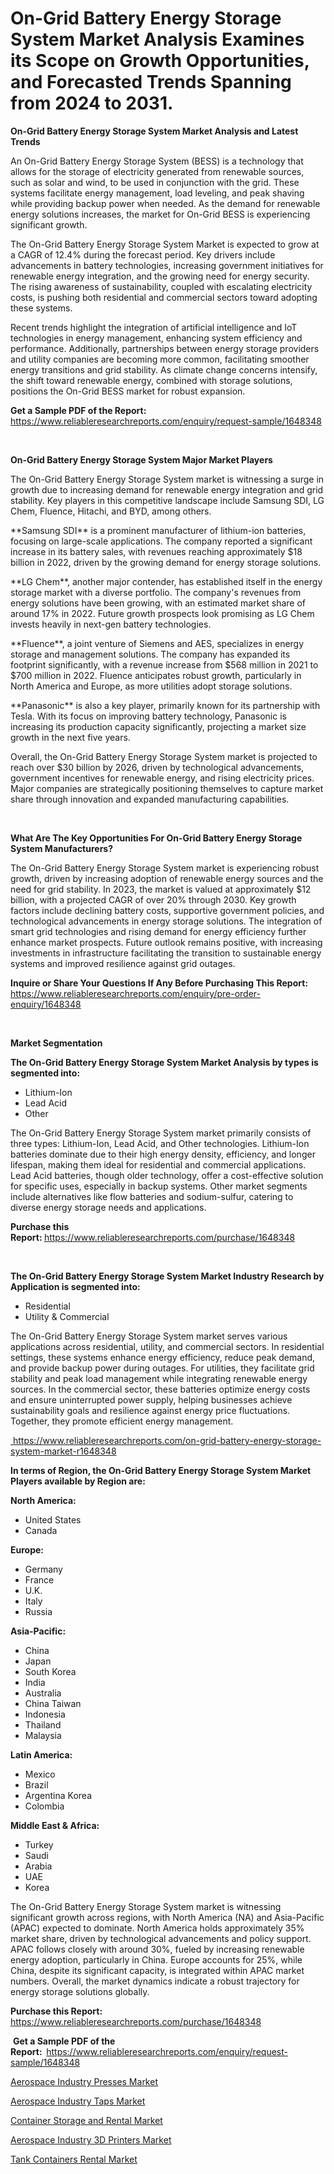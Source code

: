 <p><h1>On-Grid Battery Energy Storage System Market Analysis Examines its Scope on Growth Opportunities, and Forecasted Trends Spanning from 2024 to 2031.</h1></p><p><strong>On-Grid Battery Energy Storage System Market Analysis and Latest Trends</strong></p>
<p><p>An On-Grid Battery Energy Storage System (BESS) is a technology that allows for the storage of electricity generated from renewable sources, such as solar and wind, to be used in conjunction with the grid. These systems facilitate energy management, load leveling, and peak shaving while providing backup power when needed. As the demand for renewable energy solutions increases, the market for On-Grid BESS is experiencing significant growth.</p><p>The On-Grid Battery Energy Storage System Market is expected to grow at a CAGR of 12.4% during the forecast period. Key drivers include advancements in battery technologies, increasing government initiatives for renewable energy integration, and the growing need for energy security. The rising awareness of sustainability, coupled with escalating electricity costs, is pushing both residential and commercial sectors toward adopting these systems. </p><p>Recent trends highlight the integration of artificial intelligence and IoT technologies in energy management, enhancing system efficiency and performance. Additionally, partnerships between energy storage providers and utility companies are becoming more common, facilitating smoother energy transitions and grid stability. As climate change concerns intensify, the shift toward renewable energy, combined with storage solutions, positions the On-Grid BESS market for robust expansion.</p></p>
<p><strong>Get a Sample PDF of the Report:&nbsp;</strong> <a href="https://www.reliableresearchreports.com/enquiry/request-sample/1648348?utm_campaign=38&utm_medium=2&utm_source=Github&utm_content=ia&utm_term=15102024&utm_id=on-grid-battery-energy-storage-system">https://www.reliableresearchreports.com/enquiry/request-sample/1648348</a></p>
<p>&nbsp;</p>
<p><strong>On-Grid Battery Energy Storage System Major Market Players</strong></p>
<p><p>The On-Grid Battery Energy Storage System market is witnessing a surge in growth due to increasing demand for renewable energy integration and grid stability. Key players in this competitive landscape include Samsung SDI, LG Chem, Fluence, Hitachi, and BYD, among others.</p><p>**Samsung SDI** is a prominent manufacturer of lithium-ion batteries, focusing on large-scale applications. The company reported a significant increase in its battery sales, with revenues reaching approximately $18 billion in 2022, driven by the growing demand for energy storage solutions.</p><p>**LG Chem**, another major contender, has established itself in the energy storage market with a diverse portfolio. The company's revenues from energy solutions have been growing, with an estimated market share of around 17% in 2022. Future growth prospects look promising as LG Chem invests heavily in next-gen battery technologies.</p><p>**Fluence**, a joint venture of Siemens and AES, specializes in energy storage and management solutions. The company has expanded its footprint significantly, with a revenue increase from $568 million in 2021 to $700 million in 2022. Fluence anticipates robust growth, particularly in North America and Europe, as more utilities adopt storage solutions.</p><p>**Panasonic** is also a key player, primarily known for its partnership with Tesla. With its focus on improving battery technology, Panasonic is increasing its production capacity significantly, projecting a market size growth in the next five years.</p><p>Overall, the On-Grid Battery Energy Storage System market is projected to reach over $30 billion by 2026, driven by technological advancements, government incentives for renewable energy, and rising electricity prices. Major companies are strategically positioning themselves to capture market share through innovation and expanded manufacturing capabilities.</p></p>
<p>&nbsp;</p>
<p><strong>What Are The Key Opportunities For On-Grid Battery Energy Storage System Manufacturers?</strong></p>
<p><p>The On-Grid Battery Energy Storage System market is experiencing robust growth, driven by increasing adoption of renewable energy sources and the need for grid stability. In 2023, the market is valued at approximately $12 billion, with a projected CAGR of over 20% through 2030. Key growth factors include declining battery costs, supportive government policies, and technological advancements in energy storage solutions. The integration of smart grid technologies and rising demand for energy efficiency further enhance market prospects. Future outlook remains positive, with increasing investments in infrastructure facilitating the transition to sustainable energy systems and improved resilience against grid outages.</p></p>
<p><strong>Inquire or Share Your Questions If Any Before Purchasing This Report:</strong> <a href="https://www.reliableresearchreports.com/enquiry/pre-order-enquiry/1648348?utm_campaign=38&utm_medium=2&utm_source=Github&utm_content=ia&utm_term=15102024&utm_id=on-grid-battery-energy-storage-system">https://www.reliableresearchreports.com/enquiry/pre-order-enquiry/1648348</a></p>
<p>&nbsp;</p>
<p><strong>Market Segmentation</strong></p>
<p><strong>The On-Grid Battery Energy Storage System Market Analysis by types is segmented into:</strong></p>
<p><ul><li>Lithium-Ion</li><li>Lead Acid</li><li>Other</li></ul></p>
<p><p>The On-Grid Battery Energy Storage System market primarily consists of three types: Lithium-Ion, Lead Acid, and Other technologies. Lithium-Ion batteries dominate due to their high energy density, efficiency, and longer lifespan, making them ideal for residential and commercial applications. Lead Acid batteries, though older technology, offer a cost-effective solution for specific uses, especially in backup systems. Other market segments include alternatives like flow batteries and sodium-sulfur, catering to diverse energy storage needs and applications.</p></p>
<p><strong>Purchase this Report:&nbsp;</strong><a href="https://www.reliableresearchreports.com/purchase/1648348?utm_campaign=38&utm_medium=2&utm_source=Github&utm_content=ia&utm_term=15102024&utm_id=on-grid-battery-energy-storage-system">https://www.reliableresearchreports.com/purchase/1648348</a></p>
<p>&nbsp;</p>
<p><strong>The On-Grid Battery Energy Storage System Market Industry Research by Application is segmented into:</strong></p>
<p><ul><li>Residential</li><li>Utility & Commercial</li></ul></p>
<p><p>The On-Grid Battery Energy Storage System market serves various applications across residential, utility, and commercial sectors. In residential settings, these systems enhance energy efficiency, reduce peak demand, and provide backup power during outages. For utilities, they facilitate grid stability and peak load management while integrating renewable energy sources. In the commercial sector, these batteries optimize energy costs and ensure uninterrupted power supply, helping businesses achieve sustainability goals and resilience against energy price fluctuations. Together, they promote efficient energy management.</p></p>
<p><a href="https://www.reliableresearchreports.com/on-grid-battery-energy-storage-system-market-r1648348?utm_campaign=38&utm_medium=2&utm_source=Github&utm_content=ia&utm_term=15102024&utm_id=on-grid-battery-energy-storage-system">&nbsp;https://www.reliableresearchreports.com/on-grid-battery-energy-storage-system-market-r1648348</a></p>
<p><strong>In terms of Region, the On-Grid Battery Energy Storage System Market Players available by Region are:</strong></p>
<p>
    <p> <strong> North America: </strong>
        <ul>
            <li>United States</li>
            <li>Canada</li>
        </ul>
        </p> 
    <p> <strong> Europe: </strong>
        <ul>
            <li>Germany</li>
            <li>France</li>
            <li>U.K.</li>
            <li>Italy</li>
            <li>Russia</li>
        </ul>
        </p> 
    <p> <strong> Asia-Pacific: </strong>
        <ul>
            <li>China</li>
            <li>Japan</li>
            <li>South Korea</li>
            <li>India</li>
            <li>Australia</li>
            <li>China Taiwan</li>
            <li>Indonesia</li>
            <li>Thailand</li>
            <li>Malaysia</li>
        </ul>
        </p> 
    <p> <strong> Latin America: </strong>
        <ul>
            <li>Mexico</li>
            <li>Brazil</li>
            <li>Argentina Korea</li>
            <li>Colombia</li>
        </ul>
        </p> 
    <p> <strong> Middle East & Africa: </strong>
        <ul>
            <li>Turkey</li>
            <li>Saudi</li>
            <li>Arabia</li>
            <li>UAE</li>
            <li>Korea</li>
        </ul>
    </p>
    </p>
<p><p>The On-Grid Battery Energy Storage System market is witnessing significant growth across regions, with North America (NA) and Asia-Pacific (APAC) expected to dominate. North America holds approximately 35% market share, driven by technological advancements and policy support. APAC follows closely with around 30%, fueled by increasing renewable energy adoption, particularly in China. Europe accounts for 25%, while China, despite its significant capacity, is integrated within APAC market numbers. Overall, the market dynamics indicate a robust trajectory for energy storage solutions globally.</p></p>
<p><strong>Purchase this Report: </strong><a href="https://www.reliableresearchreports.com/purchase/1648348?utm_campaign=38&utm_medium=2&utm_source=Github&utm_content=ia&utm_term=15102024&utm_id=on-grid-battery-energy-storage-system">https://www.reliableresearchreports.com/purchase/1648348</a></p>
<p>&nbsp;<strong>Get a Sample PDF of the Report:&nbsp;&nbsp;</strong><a href="https://www.reliableresearchreports.com/enquiry/request-sample/1648348?utm_campaign=38&utm_medium=2&utm_source=Github&utm_content=ia&utm_term=15102024&utm_id=on-grid-battery-energy-storage-system">https://www.reliableresearchreports.com/enquiry/request-sample/1648348</a></p>
<p><strong></strong></p>
<p><p><a href="https://www.linkedin.com/pulse/aerospace-industry-presses-spectrum-usage-patterns-sector-dsc7f?utm_campaign=38&utm_medium=2&utm_source=Github&utm_content=ia&utm_term=15102024&utm_id=on-grid-battery-energy-storage-system">Aerospace Industry Presses Market</a></p><p><a href="https://www.linkedin.com/pulse/aerospace-industry-taps-spectrum-usage-patterns-sector-evolution-nioof?utm_campaign=38&utm_medium=2&utm_source=Github&utm_content=ia&utm_term=15102024&utm_id=on-grid-battery-energy-storage-system">Aerospace Industry Taps Market</a></p><p><a href="https://github.com/jennyt6m/Market-Research-Report-List-1/blob/main/container-storage-and-rental-market.md?utm_campaign=38&utm_medium=2&utm_source=Github&utm_content=ia&utm_term=15102024&utm_id=on-grid-battery-energy-storage-system">Container Storage and Rental Market</a></p><p><a href="https://www.linkedin.com/pulse/top-trends-transforming-aerospace-industry-3d-printers-market-dq3ne?trk=public_post_embed_feed-article-content&utm_campaign=38&utm_medium=2&utm_source=Github&utm_content=ia&utm_term=15102024&utm_id=on-grid-battery-energy-storage-system">Aerospace Industry 3D Printers Market</a></p><p><a href="https://github.com/ChristianClark406/Market-Research-Report-List-1/blob/main/tank-containers-rental-market.md?utm_campaign=38&utm_medium=2&utm_source=Github&utm_content=ia&utm_term=15102024&utm_id=on-grid-battery-energy-storage-system">Tank Containers Rental Market</a></p></p>